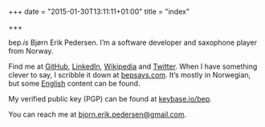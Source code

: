 +++
date = "2015-01-30T13:11:11+01:00"
title = "index"

+++

bep.*is* Bjørn Erik Pedersen. I’m a software developer and saxophone player from Norway.

Find me at [GitHub](https://github.com/bep), [LinkedIn](https://www.linkedin.com/pub/bjørn-erik-pedersen), [Wikipedia](https://nn.wikipedia.org/wiki/Brukar:Bep) and [Twitter](https://twitter.com/bepsays).
When I have something clever to say, I scribble it down at [bepsays.com](http://bepsays.com/).
It’s mostly in Norwegian, but some [English](http://bepsays.com/english/) content can be found.

My verified public key (PGP) can be found at [keybase.io/bep](https://keybase.io/bep).

You can reach me at [bjorn.erik.pedersen@gmail.com](mailto:bjorn.erik.pedersen@gmail.com).
